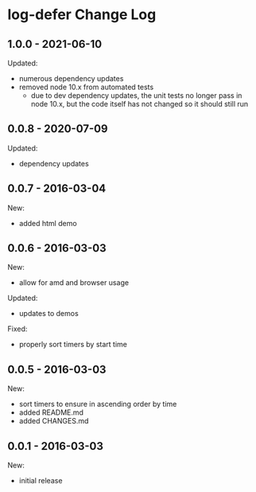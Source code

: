 # log-defer Change Log

## 1.0.0 - 2021-06-10

Updated:

- numerous dependency updates
- removed node 10.x from automated tests
  - due to dev dependency updates, the unit tests no longer pass in node 10.x, but the code itself has not changed so it should still run

## 0.0.8 - 2020-07-09

Updated:

- dependency updates

## 0.0.7 - 2016-03-04

New:

- added html demo

## 0.0.6 - 2016-03-03

New:

- allow for amd and browser usage

Updated:

- updates to demos

Fixed:

- properly sort timers by start time

## 0.0.5 - 2016-03-03

New:

- sort timers to ensure in ascending order by time
- added README.md
- added CHANGES.md

## 0.0.1 - 2016-03-03

New:

- initial release
